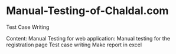 # Manual-Testing-of-Chaldal.com
Test Case Writing

Content:
Manual Testing for web application:
  Manual testing for the registration page 
  Test case writing
  Make report in excel
